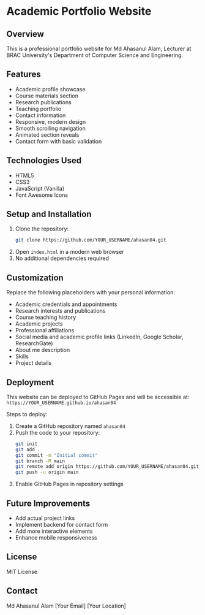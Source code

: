 # Academic Portfolio Website

## Overview
This is a professional portfolio website for Md Ahasanul Alam, Lecturer at BRAC University's Department of Computer Science and Engineering.

## Features
- Academic profile showcase
- Course materials section
- Research publications
- Teaching portfolio
- Contact information
- Responsive, modern design
- Smooth scrolling navigation
- Animated section reveals
- Contact form with basic validation

## Technologies Used
- HTML5
- CSS3
- JavaScript (Vanilla)
- Font Awesome Icons

## Setup and Installation
1. Clone the repository:
   ```bash
   git clone https://github.com/YOUR_USERNAME/ahasan04.git
   ```
2. Open `index.html` in a modern web browser
3. No additional dependencies required

## Customization
Replace the following placeholders with your personal information:
- Academic credentials and appointments
- Research interests and publications
- Course teaching history
- Academic projects
- Professional affiliations
- Social media and academic profile links (LinkedIn, Google Scholar, ResearchGate)
- About me description
- Skills
- Project details

## Deployment
This website can be deployed to GitHub Pages and will be accessible at:
`https://YOUR_USERNAME.github.io/ahasan04`

Steps to deploy:
1. Create a GitHub repository named `ahasan04`
2. Push the code to your repository:
   ```bash
   git init
   git add .
   git commit -m "Initial commit"
   git branch -M main
   git remote add origin https://github.com/YOUR_USERNAME/ahasan04.git
   git push -u origin main
   ```
3. Enable GitHub Pages in repository settings

## Future Improvements
- Add actual project links
- Implement backend for contact form
- Add more interactive elements
- Enhance mobile responsiveness

## License
MIT License

## Contact
Md Ahasanul Alam
[Your Email]
[Your Location]
